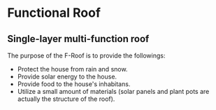 # Functional Roof
## Single-layer multi-function roof

The purpose of the F-Roof is to provide the followings:

- Protect the house from rain and snow.
- Provide solar energy to the house.
- Provide food to the house's inhabitans.
- Utilize a small amount of materials (solar panels and plant pots are actually the structure of the roof).
